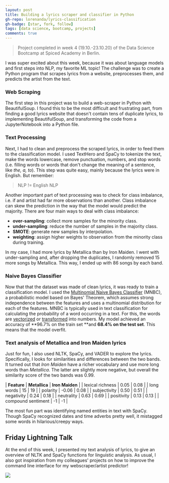```yaml
---
layout: post
title: Building a lyrics scraper and classifier in Python
gh-repo: lorenanda/lyrics-classification
gh-badge: [star, fork, follow]
tags: [data science, bootcamp, projects]
comments: true
---
```


>Project completed in week 4 (19.10.-23.10.20) of the Data Science Bootcamp at Spiced Academy in Berlin.

I was super excited about this week, because it was about language models and first steps into NLP, my favorite ML topic! The challenge was to create a Python program that scrapes lyrics from a website, preprocesses them, and predicts the artist from the text.

### Web Scraping

The first step in this project was to build a web-scraper in Python with BeautifulSoup. I found this to be the most difficult and frustrating part, from finding a good lyrics website that doesn't contain tens of duplicate lyrics, to implementing BeautifulSoup, and transforming the code from a JupyterNotebook into a Python file.

### Text Processing

Next, I had to clean and preprocess the scraped lyrics, in order to feed them to the classification model. I used TextHero and SpaCy to tokenize the text, make the words lowercase, remove punctuation, numbers, and stop words (i.e. filling words or words that don't change the meaning of a sentence, like *the, a, to*). This step was quite easy, mainly because the lyrics were in English. But remember:

> NLP != English NLP

Another important part of text processing was to check for class imbalance, i.e. if and artist had far more observations than another. Class imbalance can skew the prediction in the way that the model would predict the majority. There are four main ways to deal with class imbalance:

-   **over-sampling**: collect more samples for the minority class.
-   **under-sampling**: reduce the number of samples in the majority class.
-   **SMOTE**: generate new samples by interpolation.
-   **weighting**: assign higher weights to observation from the minority class during training.

In my case, I had more lyrics by Metallica than by Iron Maiden. I went with under-sampling and, after dropping the duplicates, I randomly removed 15 more songs by Metallica. This way, I ended up with 86 songs by each band.

### Naive Bayes Classifier

Now that that the dataset was made of clean lyrics, it was ready to train a classification model. I used the [Multinomial Naive Bayes Classifier](https://scikit-learn.org/stable/modules/naive_bayes.html#multinomial-naive-bayes) (MNBC), a probabilistic model based on Bayes' Theorem, which assumes strong independence between the features and uses a multinomial distribution for each of the features. MNBC is typically used in text classification for calculating the probability of a word occurring in a text. For this, the words are [vectorized](https://scikit-learn.org/stable/modules/generated/sklearn.feature_extraction.text.CountVectorizer.html#sklearn.feature_extraction.text.CountVectorizer) or [transformed](https://scikit-learn.org/stable/modules/generated/sklearn.feature_extraction.text.TfidfTransformer.html) into numbers. My model achieved an accuracy of **96.7% on the train set **and **68.4% on the test set**. This means that the model overfit.

### Text analysis of Metallica and Iron Maiden lyrics

Just for fun, I also used NLTK, SpaCy, and VADER to explore the lyrics. Specifically, I looks for similarities and differences between the two bands. It turned out that *Iron Maiden* have a richer vocabulary and use more long words than *Metallica*. The latter are slightly more negative, but overall the similarity score of the two bands was 0.99.

| **Feature** | **Metallica** | **Iron Maiden** |
| lexical richness | 0.05 | 0.08 |
| long words | 15 | 19 |
| polarity | -0.06 | 0.08 |
| subjectivity | 0.50 | 0.51 |
| negativity | 0.24 | 0.18 |
| neutrality | 0.63 | 0.69 |
| positivity | 0.13 | 0.13 |
| compound sentiment | -1 | -1 |

The most fun part was identifying named entities in text with SpaCy. Though SpaCy recognized dates and time adverbs pretty well, it mistagged some words in hilarious/creepy ways.

Friday Lightning Talk
---------------------

At the end of this week, I presented my text analysis of lyrics, to give an overview of NLTK and SpaCy functions for linguistic analysis. As usual, I also got inspiration from my colleagues' projects on how to improve the command line interface for my webscraper/artist predictor!

[![](https://lorenaciutacu.files.wordpress.com/2020/10/ironmaiden_wordcould.png?w=369)](https://lorenaciutacu.files.wordpress.com/2020/10/ironmaiden_wordcould.png)